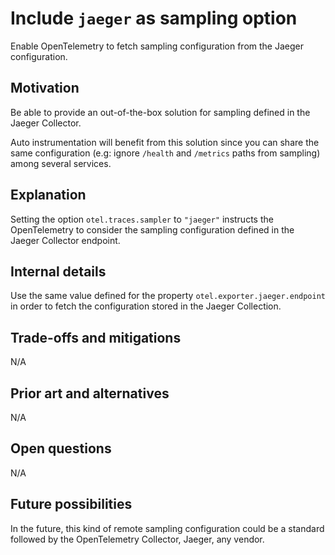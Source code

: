 # Include `jaeger` as sampling option

Enable OpenTelemetry to fetch sampling configuration from the Jaeger configuration.

## Motivation

Be able to provide an out-of-the-box solution for sampling defined in the Jaeger Collector.

Auto instrumentation will benefit from this solution since you can share the same configuration (e.g: ignore `/health` and `/metrics` paths from sampling) among several services.

## Explanation

Setting the option `otel.traces.sampler` to `"jaeger"` instructs the OpenTelemetry to consider the sampling configuration defined in the Jaeger Collector endpoint.

## Internal details

Use the same value defined for the property `otel.exporter.jaeger.endpoint` in order to fetch the configuration stored in the Jaeger Collection.

## Trade-offs and mitigations

N/A

## Prior art and alternatives

N/A

## Open questions

N/A

## Future possibilities

In the future, this kind of remote sampling configuration could be a standard followed by the OpenTelemetry Collector, Jaeger, any vendor.
